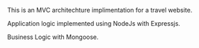This is an MVC architechture implimentation for a travel website.


Application logic implemented using NodeJs with Expressjs.

Business Logic with Mongoose.

